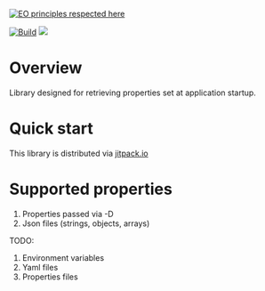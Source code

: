 [![EO principles respected here](https://www.elegantobjects.org/badge.svg)](https://www.elegantobjects.org)

[![Build](https://github.com/ArtemGet/entrys/actions/workflows/maven.yaml/badge.svg)](https://github.com/ArtemGet/entrys/actions/workflows/maven.yaml)
[![](https://jitpack.io/v/ArtemGet/entrys.svg)](https://jitpack.io/#ArtemGet/entrys)

# Overview

Library designed for retrieving properties set at application startup.

# Quick start
This library is distributed via [jitpack.io](https://jitpack.io/#ArtemGet/entrys)

# Supported properties
1) Properties passed via -D
2) Json files (strings, objects, arrays)

TODO: 
1) Environment variables
2) Yaml files
3) Properties files
